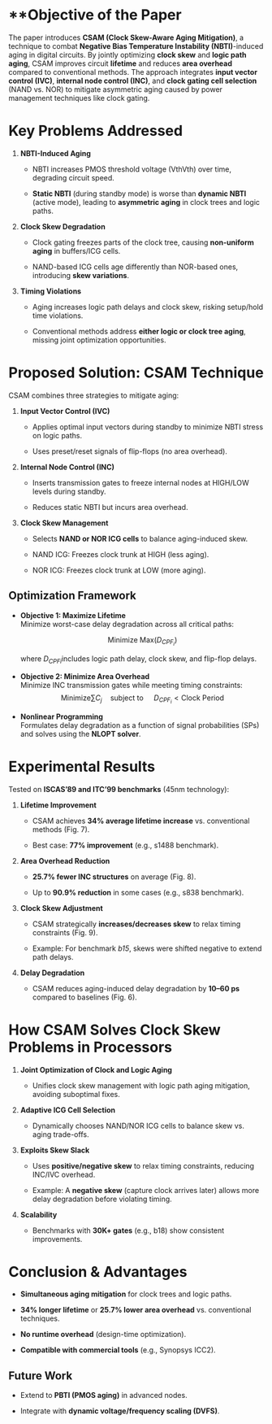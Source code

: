

# **Objective of the Paper

The paper introduces **CSAM (Clock Skew-Aware Aging Mitigation)**, a technique to combat **Negative Bias Temperature Instability (NBTI)**-induced aging in digital circuits. By jointly optimizing **clock skew** and **logic path aging**, CSAM improves circuit **lifetime** and reduces **area overhead** compared to conventional methods. The approach integrates **input vector control (IVC)**, **internal node control (INC)**, and **clock gating cell selection** (NAND vs. NOR) to mitigate asymmetric aging caused by power management techniques like clock gating.

# Key Problems Addressed

1. **NBTI-Induced Aging**
    
    - NBTI increases PMOS threshold voltage (VthVth​) over time, degrading circuit speed.
        
    - **Static NBTI** (during standby mode) is worse than **dynamic NBTI** (active mode), leading to **asymmetric aging** in clock trees and logic paths.
        
2. **Clock Skew Degradation**
    
    - Clock gating freezes parts of the clock tree, causing **non-uniform aging** in buffers/ICG cells.
        
    - NAND-based ICG cells age differently than NOR-based ones, introducing **skew variations**.
        
3. **Timing Violations**
    
    - Aging increases logic path delays and clock skew, risking setup/hold time violations.
        
    - Conventional methods address **either logic or clock tree aging**, missing joint optimization opportunities.
        
# Proposed Solution: CSAM Technique

CSAM combines three strategies to mitigate aging:

1. **Input Vector Control (IVC)**
    
    - Applies optimal input vectors during standby to minimize NBTI stress on logic paths.
        
    - Uses preset/reset signals of flip-flops (no area overhead).
        
2. **Internal Node Control (INC)**
    
    - Inserts transmission gates to freeze internal nodes at HIGH/LOW levels during standby.
        
    - Reduces static NBTI but incurs area overhead.
        
3. **Clock Skew Management**
    
    - Selects **NAND or NOR ICG cells** to balance aging-induced skew.
        
    - NAND ICG: Freezes clock trunk at HIGH (less aging).
        
    - NOR ICG: Freezes clock trunk at LOW (more aging).
        

## Optimization Framework

- **Objective 1: Maximize Lifetime**  
    Minimize worst-case delay degradation across all critical paths:
    
    $$\mbox{Minimize Max}⁡({D_{CPF_i}})$$
    
    where $D_{CPFi}$​​ includes logic path delay, clock skew, and flip-flop delays.
    
- **Objective 2: Minimize Area Overhead**  
    Minimize INC transmission gates while meeting timing constraints:
    $$\mbox{Minimize}\sum C_j \quad \mbox{subject to } \quad D_{CPF_i}<\mbox{Clock Period}$$
- **Nonlinear Programming**  
    Formulates delay degradation as a function of signal probabilities (SPs) and solves using the **NLOPT solver**.
# Experimental Results

Tested on **ISCAS’89 and ITC’99 benchmarks** (45nm technology):

1. **Lifetime Improvement**
    
    - CSAM achieves **34% average lifetime increase** vs. conventional methods (Fig. 7).
        
    - Best case: **77% improvement** (e.g., s1488 benchmark).
        
2. **Area Overhead Reduction**
    
    - **25.7% fewer INC structures** on average (Fig. 8).
        
    - Up to **90.9% reduction** in some cases (e.g., s838 benchmark).
        
3. **Clock Skew Adjustment**
    
    - CSAM strategically **increases/decreases skew** to relax timing constraints (Fig. 9).
        
    - Example: For benchmark _b15_, skews were shifted negative to extend path delays.
        
4. **Delay Degradation**
    
    - CSAM reduces aging-induced delay degradation by **10–60 ps** compared to baselines (Fig. 6).
        
# How CSAM Solves Clock Skew Problems in Processors

1. **Joint Optimization of Clock and Logic Aging**
    
    - Unifies clock skew management with logic path aging mitigation, avoiding suboptimal fixes.
        
2. **Adaptive ICG Cell Selection**
    
    - Dynamically chooses NAND/NOR ICG cells to balance skew vs. aging trade-offs.
        
3. **Exploits Skew Slack**
    
    - Uses **positive/negative skew** to relax timing constraints, reducing INC/IVC overhead.
        
    - Example: A **negative skew** (capture clock arrives later) allows more delay degradation before violating timing.
        
4. **Scalability**
    
    - Benchmarks with **30K+ gates** (e.g., b18) show consistent improvements.
        
# Conclusion & Advantages

- **Simultaneous aging mitigation** for clock trees and logic paths.
    
- **34% longer lifetime** or **25.7% lower area overhead** vs. conventional techniques.
    
- **No runtime overhead** (design-time optimization).
    
- **Compatible with commercial tools** (e.g., Synopsys ICC2).
## Future Work

- Extend to **PBTI (PMOS aging)** in advanced nodes.
    
- Integrate with **dynamic voltage/frequency scaling (DVFS)**.